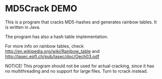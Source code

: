 MD5Crack DEMO
=========
This is a program that cracks MD5-hashes and generates rainbow tables. It is written in Java.

The program has also a hash table implementation.

For more info on rainbow tables, check http://en.wikipedia.org/wiki/Rainbow_table and http://lasec.epfl.ch/pub/lasec/doc/Oech03.pdf

NOTICE! This program should not be used for actual cracking, since it has no multithreading and no support for large files. Turn to rcrack instead.
